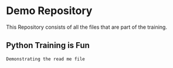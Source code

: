 # Demo Repository

This Repository consists of all the files that are part of the training.

## Python Training is Fun

```bash
Demonstrating the read me file
```
